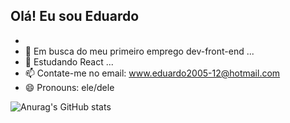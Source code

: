 ## Olá! Eu sou Eduardo
- 
- 👀 Em busca do meu primeiro emprego dev-front-end ...
- 🌱 Estudando React ...
- 📫 Contate-me no email: www.eduardo2005-12@hotmail.com
- 😄 Pronouns: ele/dele

![Anurag's GitHub stats](https://github-readme-stats.vercel.app/api?username=devduduzinhotheme=tokyonight&show_icons=true)
